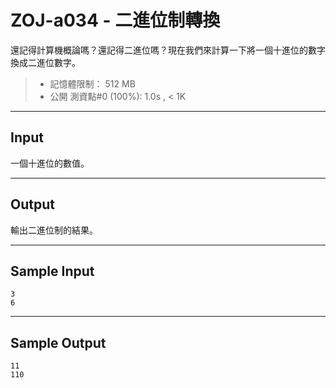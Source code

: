 # ZOJ-a034 - 二進位制轉換

還記得計算機概論嗎？還記得二進位嗎？現在我們來計算一下將一個十進位的數字換成二進位數字。

> * 記憶體限制： 512 MB
> * 公開 測資點#0 (100%): 1.0s , < 1K

---
## Input

一個十進位的數值。

---
## Output

輸出二進位制的結果。

---
## Sample Input

```
3
6
```

---
## Sample Output

```
11
110
```